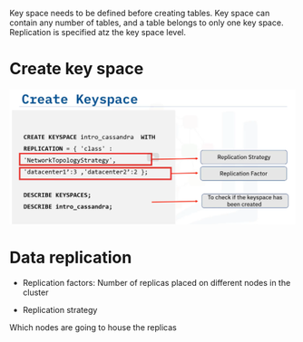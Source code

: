 Key space needs to be defined before creating tables.
Key space can contain any number of tables, and a table belongs to only one key space.
Replication is specified atz the key space level.

# Create key space

![image](./keyspace.png)

# Data replication

- Replication factors:
Number of replicas placed on different nodes in the cluster

- Replication strategy

Which nodes are going to house the replicas

